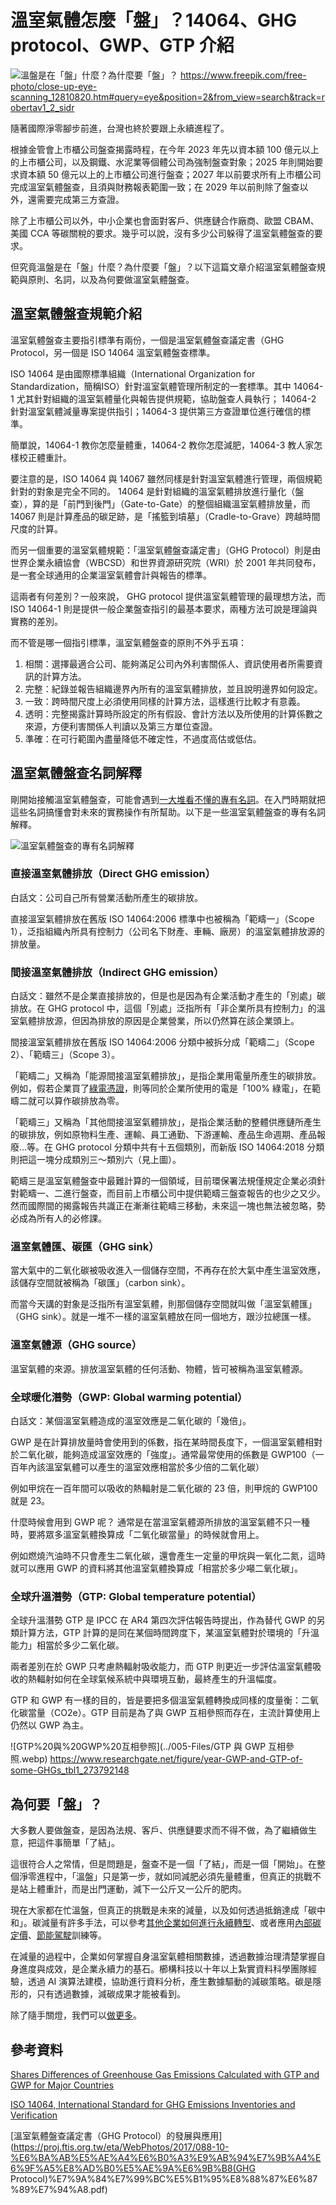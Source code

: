 # 溫室氣體怎麼「盤」？14064、GHG protocol、GWP、GTP 介紹

![溫盤是在「盤」什麼？為什麼要「盤」？](../005-Files/溫盤是在「盤」什麼？為什麼要「盤」？.webp)
https://www.freepik.com/free-photo/close-up-eye-scanning_12810820.htm#query=eye&position=2&from_view=search&track=robertav1_2_sidr


隨著國際淨零腳步前進，台灣也終於要跟上永續進程了。

根據金管會上市櫃公司盤查揭露時程，在今年 2023 年先以資本額 100 億元以上的上市櫃公司，以及鋼鐵、水泥業等個體公司為強制盤查對象；2025 年則開始要求資本額 50 億元以上的上市櫃公司進行盤查；2027 年以前要求所有上市櫃公司完成溫室氣體盤查，且須與財務報表範圍一致；在 2029 年以前則除了盤查以外，還需要完成第三方查證。

除了上市櫃公司以外，中小企業也會面對客戶、供應鏈合作廠商、歐盟 CBAM、美國 CCA 等碳關稅的要求。幾乎可以說，沒有多少公司躲得了溫室氣體盤查的要求。

但究竟溫盤是在「盤」什麼？為什麼要「盤」？以下這篇文章介紹溫室氣體盤查規範與原則、名詞，以及為何要做溫室氣體盤查。

## 溫室氣體盤查規範介紹

溫室氣體盤查主要指引標準有兩份，一個是溫室氣體盤查議定書（GHG Protocol，另一個是 ISO 14064 溫室氣體盤查標準。

ISO 14064 是由國際標準組織（International Organization for Standardization，簡稱ISO）針對溫室氣體管理所制定的一套標準。其中 14064-1 尤其針對組織的溫室氣體量化與報告提供規範，協助盤查人員執行； 14064-2 針對溫室氣體減量專案提供指引；14064-3 提供第三方查證單位進行確信的標準。

簡單說，14064-1 教你怎麼量體重，14064-2 教你怎麼減肥，14064-3 教人家怎樣校正體重計。

要注意的是，ISO 14064 與 14067 雖然同樣是針對溫室氣體進行管理，兩個規範針對的對象是完全不同的。 14064 是針對組織的溫室氣體排放進行量化（盤查），算的是「前門到後門」（Gate-to-Gate）的整個組織溫室氣體排放量，而 14067 則是計算產品的碳足跡，是「搖籃到墳墓」（Cradle-to-Grave）跨越時間尺度的計算。

而另一個重要的溫室氣體規範：「溫室氣體盤查議定書」（GHG Protocol）則是由世界企業永續協會（WBCSD）和世界資源研究院（WRI）於 2001 年共同發布，是一套全球通用的企業溫室氣體會計與報告的標準。

這兩者有何差別？一般來說， GHG protocol 提供溫室氣體管理的最理想方法，而 ISO 14064-1 則是提供一般企業盤查指引的最基本要求，兩種方法可說是理論與實務的差別。

而不管是哪一個指引標準，溫室氣體盤查的原則不外乎五項：
1. 相關：選擇最適合公司、能夠滿足公司內外利害關係人、資訊使用者所需要資訊的計算方法。
2. 完整：紀錄並報告組織邊界內所有的溫室氣體排放，並且說明邊界如何設定。
3. 一致：跨時間尺度上必須使用同樣的計算方法，這樣進行比較才有意義。
4. 透明：完整揭露計算時所設定的所有假設、會計方法以及所使用的計算係數之來源，方便利害關係人判讀以及第三方單位查證。
5. 準確：在可行範圍內盡量降低不確定性，不過度高估或低估。

## 溫室氣體盤查名詞解釋

剛開始接觸溫室氣體盤查，可能會遇到[一大堆看不懂的專有名詞](https://combogic.com/blog/content_1.html)。在入門時期就把這些名詞搞懂會對未來的實務操作有所幫助。以下是一些溫室氣體盤查的專有名詞解釋。

![溫室氣體盤查的專有名詞解釋](../005-Files/溫室氣體盤查的專有名詞解釋.webp)

### 直接溫室氣體排放（Direct GHG emission）
白話文：公司自己所有營業活動所產生的碳排放。

直接溫室氣體排放在舊版 ISO 14064:2006 標準中也被稱為「範疇一」（Scope 1），泛指組織內所具有控制力（公司名下財產、車輛、廠房）的溫室氣體排放源的排放量。

### 間接溫室氣體排放（Indirect GHG emission）
白話文：雖然不是企業直接排放的，但是也是因為有企業活動才產生的「別處」碳排放。在 GHG protocol 中，這個「別處」泛指所有「非企業所具有控制力」的溫室氣體排放源，但因為排放的原因是企業營業，所以仍然算在該企業頭上。

間接溫室氣體排放在舊版 ISO 14064:2006 分類中被拆分成「範疇二」（Scope 2）、「範疇三」（Scope 3）。

「範疇二」又稱為「能源間接溫室氣體排放」，是指企業用電量所產生的碳排放。例如，假若企業買了[綠電憑證](https://greenimpact.cc/zh-TW/article/5311r/%E8%B2%B7%E7%B6%A0%E9%9B%BB%E6%9C%89%E6%B2%92%E6%9C%89%E5%90%8C%E6%99%82%E8%B2%B7%E5%88%B0%E7%A2%B3%E6%AC%8A)，則等同於企業所使用的電是「100% 綠電」，在範疇二就可以算作碳排放為零。

「範疇三」又稱為「其他間接溫室氣體排放」，是指企業活動的整體供應鏈所產生的碳排放，例如原物料生產、運輸、員工通勤、下游運輸、產品生命週期、產品報廢...等。在 GHG protocol 分類中共有十五個類別，而新版 ISO 14064:2018 分類則把這一塊分成類別三～類別六（見上圖）。

範疇三是溫室氣體盤查中最難計算的一個領域，目前環保署法規僅規定企業必須針對範疇一、二進行盤查，而目前上市櫃公司中提供範疇三盤查報告的也少之又少。然而國際間的揭露報告共識正在漸漸往範疇三移動，未來這一塊也無法被忽略，勢必成為所有人的必修課。

### 溫室氣體匯、碳匯（GHG sink）

當大氣中的二氧化碳被吸收進入一個儲存空間，不再存在於大氣中產生溫室效應，該儲存空間就被稱為「碳匯」（carbon sink）。

而當今天講的對象是泛指所有溫室氣體，則那個儲存空間就叫做「溫室氣體匯」（GHG sink）。就是一堆不一樣的溫室氣體放在同一個地方，跟沙拉總匯一樣。

### 溫室氣體源（GHG source）

溫室氣體的來源。排放溫室氣體的任何活動、物體，皆可被稱為溫室氣體源。

### 全球暖化潛勢（GWP: Global warming potential）

白話文：某個溫室氣體造成的溫室效應是二氧化碳的「幾倍」。

GWP 是在計算排放量時會使用到的係數，指在某時間長度下，一個溫室氣體相對於二氧化碳，能夠造成溫室效應的「強度」。通常最常使用的係數是 GWP100（一百年內該溫室氣體可以產生的溫室效應相當於多少倍的二氧化碳）

例如甲烷在一百年間可以吸收的熱輻射是二氧化碳的 23 倍，則甲烷的 GWP100 就是 23。

什麼時候會用到 GWP 呢？ 通常是在當溫室氣體源所排放的溫室氣體不只一種時，要將眾多溫室氣體換算成「二氧化碳當量」的時候就會用上。

例如燃燒汽油時不只會產生二氧化碳，還會產生一定量的甲烷與一氧化二氮，這時就可以應用 GWP 的資料將其他溫室氣體換算成「相當於多少噸二氧化碳」。

### 全球升溫潛勢（GTP: Global temperature potential）

全球升溫潛勢 GTP 是 IPCC 在 AR4 第四次評估報告時提出，作為替代 GWP 的另類計算方法，GTP 計算的是同在某個時間跨度下，某溫室氣體對於環境的「升溫能力」相當於多少二氧化碳。

兩者差別在於 GWP 只考慮熱輻射吸收能力，而 GTP 則更近一步評估溫室氣體吸收的熱輻射如何在全球氣候系統中與環境互動，最終產生的升溫幅度。

GTP 和 GWP 有一樣的目的，皆是要把多個溫室氣體轉換成同樣的度量衡：二氧化碳當量（CO2e）。GTP 目前是為了與 GWP 互相參照而存在，主流計算使用上仍然以 GWP 為主。

![GTP%20與%20GWP%20互相參照](../005-Files/GTP 與 GWP 互相參照.webp)
https://www.researchgate.net/figure/year-GWP-and-GTP-of-some-GHGs_tbl1_273792148

## 為何要「盤」？

大多數人要做盤查，是因為法規、客戶、供應鏈要求而不得不做，為了繼續做生意，把這件事簡單「了結」。

這很符合人之常情，但是問題是，盤查不是一個「了結」，而是一個「開始」。在整個淨零進程中，「溫盤」只是第一步，就如同減肥必須先量體重，但真正的挑戰不是站上體重計，而是出門運動，減下一公斤又一公斤的肥肉。

現在大家都在忙溫盤，但真正的挑戰是未來的減量，以及如何透過抵銷達成「碳中和」。碳減量有許多手法，可以參考[其他企業如何進行永續轉型](https://combogic.com/blog/south-east-asia-esg-status.html)、或者應用[內部碳定價](https://combogic.com/blog/internal-carbon-pricing.html)、[節能駕駛](https://combogic.com/blog/eco-driving-case.html)訓練等。

在減量的過程中，企業如何掌握自身溫室氣體相關數據，透過數據治理清楚掌握自身進度與成效，是企業永續力的基石。櫛構科技以十年以上紮實資料科學團隊經驗，透過 AI 演算法建模，協助進行資料分析，產生數據驅動的減碳策略。碳是隱形的，只有透過數據，減碳成果才能被看到。

除了隨手關燈，我們可以[做更多](https://combogic.com/)。



## 參考資料

[Shares Differences of Greenhouse Gas Emissions Calculated with GTP and GWP for Major Countries](https://www.sciencedirect.com/science/article/pii/S1674927813500177)

[ISO 14064, International Standard for GHG Emissions Inventories and Verification](https://www3.epa.gov/ttnchie1/conference/ei16/session13/wintergreen.pdf)

[溫室氣體盤查議定書（GHG Protocol）的發展與應用](https://proj.ftis.org.tw/eta/WebPhotos/2017/088-10-%E6%BA%AB%E5%AE%A4%E6%B0%A3%E9%AB%94%E7%9B%A4%E6%9F%A5%E8%AD%B0%E5%AE%9A%E6%9B%B8(GHG Protocol)%E7%9A%84%E7%99%BC%E5%B1%95%E8%88%87%E6%87%89%E7%94%A8.pdf)
